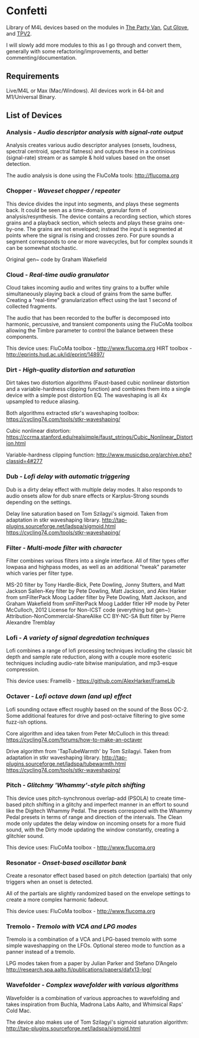 # Confetti

Library of M4L devices based on the modules in [The Party Van](http://rodrigoconstanzo.com/the-party-van/), [Cut Glove](http://rodrigoconstanzo.com/cut-glove/), and [TPV2](https://github.com/rconstanzo/tpv2).

I will slowly add more modules to this as I go through and convert them, generally with some refactoring/improvements, and better commenting/documentation.

## Requirements

Live/M4L or Max (Mac/Windows).
All devices work in 64-bit and M1/Universal Binary.

## List of Devices

### **Analysis** - *Audio descriptor analysis with signal-rate output*
Analysis creates various audio descriptor analyses (onsets, loudness, spectral centroid, spectral flatness) and outputs these in a continious (signal-rate) stream or as sample & hold values based on the onset detection.

The audio analysis is done using the FluCoMa tools:
http://flucoma.org

### **Chopper** - *Waveset chopper / repeater*
This device divides the input into segments, and plays these segments back. It could be seen as a time-domain, granular form of analysis/resynthesis. The device contains a recording section, which stores grains and a playback section, which selects and plays these grains one-by-one. The grains are not enveloped;	instead the input is segmented at points where the signal is rising and crosses zero. For pure sounds a segment corresponds to one or more wavecycles,	but for complex sounds it can be somewhat stochastic.

Original gen~ code by	Graham Wakefield

### **Cloud** - *Real-time audio granulator*
Cloud takes incoming audio and writes tiny grains to a buffer while simultaneously playing back a cloud of grains from the same buffer. Creating a "real-time" granularization effect using the last 1 second of collected fragments.

The audio that has been recorded to the buffer is decomposed into harmonic, percussive, and transient components using the FluCoMa toolbox allowing the Timbre parameter to control the balance between these components.

This device uses:
FluCoMa toolbox - http://www.flucoma.org
HIRT toolbox - http://eprints.hud.ac.uk/id/eprint/14897/

### **Dirt** - *High-quality distortion and saturation*
Dirt takes two distortion algorithms (Faust-based cubic nonlinear distortion and a variable-hardness clipping function) and combines them into a single device with a simple post distortion EQ. The waveshaping is all 4x upsampled to reduce aliasing.

Both algorithms extracted stkr's waveshaping toolbox:
https://cycling74.com/tools/stkr-waveshaping/

Cubic nonlinear distortion:
https://ccrma.stanford.edu/realsimple/faust_strings/Cubic_Nonlinear_Distortion.html

Variable-hardness clipping function:
http://www.musicdsp.org/archive.php?classid=4#277

### **Dub** - *Lofi delay with automatic triggering*
Dub is a dirty delay effect with multiple delay modes. It also responds to audio onsets allow for dub snare effects or Karplus-Strong sounds depending on the settings.

Delay line saturation based on Tom Szilagyi's sigmoid. Taken from adaptation in stkr waveshaping library.
http://tap-plugins.sourceforge.net/ladspa/sigmoid.html
https://cycling74.com/tools/stkr-waveshaping/

### **Filter** - *Multi-mode filter with character*
Filter combines various filters into a single interface. All of filter types offer lowpasa and highpass modes, as well as an additional "tweak" parameter which varies per filter type.

MS-20 filter by Tony Hardle-Bick, Pete Dowling, Jonny Stutters, and Matt Jackson
Sallen-Key filter by Pete Dowling, Matt Jackson, and Alex Harker from smFilterPack
Moog Ladder filter by Pete Dowling, Matt Jackson, and Graham Wakefield from smFilterPack
Moog Ladder fitler HP mode by Peter McCulloch, 2012 License for Non-ICST code (everything but gen~):
Attribution-NonCommercial-ShareAlike CC BY-NC-SA
Butt filter by Pierre Alexandre Tremblay

### **Lofi** - *A variety of signal degredation techniques*
Lofi combines a range of lofi processing techniques including the classic bit depth and sample rate reduction, along with a couple more esoteric techniques including audio-rate bitwise manipulation, and mp3-esque compression.

This device uses:
Framelib - https://github.com/AlexHarker/FrameLib

### **Octaver** - *Lofi octave down (and up) effect*
Lofi sounding octave effect roughly based on the sound of the Boss OC-2.
Some additional features for drive and post-octaive filtering to give some fuzz-ish options.

Core algorithm and idea taken from Peter McCulloch in this thread:
https://cycling74.com/forums/how-to-make-an-octaver

Drive algorithm from 'TapTubeWarmth' by Tom Szilagyi. Taken from adaptation in stkr waveshaping library.
http://tap-plugins.sourceforge.net/ladspa/tubewarmth.html
https://cycling74.com/tools/stkr-waveshaping/

### **Pitch** - *Glitchmy 'Whammy'-style pitch shifting*
This device uses pitch-synchronous overlap-add (PSOLA) to create time-based pitch shifting in a glitchy and imperfect manner in an effort to sound like the Digitech Whammy Pedal. The presets correspond with the Whammy Pedal presets in terms of range and direction of the intervals. The Clean mode only updates the delay window on incoming onsets for a more fluid sound, with the Dirty mode updating the window constantly, creating a glitchier sound.

This device uses:
FluCoMa toolbox - http://www.flucoma.org

### **Resonator** - *Onset-based oscillator bank*
Create a resonator effect based based on pitch detection (partials) that only triggers when an onset is detected.

All of the partials are slightly randomized based on the envelope settings to create a more complex harmonic fadeout.

This device uses:
FluCoMa toolbox - http://www.flucoma.org

### **Tremolo** - *Tremolo with VCA and LPG modes*
Tremolo is a combination of a VCA and LPG-based tremolo with some simple waveshapping on the LFOs.
Optional stereo mode to function as a panner instead of a tremolo.

LPG modes taken from a paper by Julian Parker and Stefano D’Angelo
http://research.spa.aalto.fi/publications/papers/dafx13-lpg/

### **Wavefolder** - *Complex wavefolder with various algorithms*
Wavefolder is a combination of various approaches to wavefolding and takes inspiration from Buchla, Madrona Labs Aalto, and Whimsical Raps' Cold Mac.

The device also makes use of Tom Szilagyi's sigmoid saturation algorithm:
http://tap-plugins.sourceforge.net/ladspa/sigmoid.html
